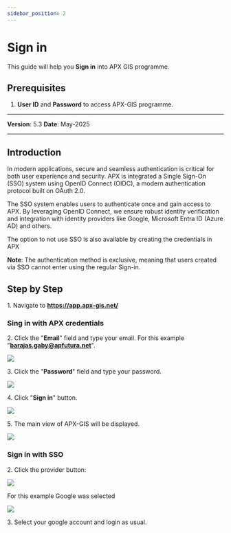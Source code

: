 ```yaml
---
sidebar_position: 2
---
```

# Sign in

This guide will help you **Sign in** into APX GIS programme.

## **Prerequisites**
1.	**User ID** and **Password** to access APX-GIS programme.

------------

**Version**: 5.3
**Date**: May-2025

------------

## **Introduction**

In modern applications, secure and seamless authentication is critical for both user experience and security. APX is integrated a Single Sign-On (SSO) system using OpenID Connect (OIDC), a modern authentication protocol built on OAuth 2.0.

The SSO system enables users to authenticate once and gain access to APX. By leveraging OpenID Connect, we ensure robust identity verification and integration with identity providers like Google, Microsoft Entra ID (Azure AD) and others.

The option to not use SSO is also available by creating the credentials in APX

**Note**: The authentication method is exclusive, meaning that users created via SSO cannot enter using the regular Sign-in.

## **Step by Step**


1\. Navigate to **https://app.apx-gis.net/**

### **Sing in with APX credentials**

2\. Click the "**Email**" field and type your email. For this example "**barajas.gaby@apfutura.net**".

![](/img/GEN-SGN-01/GEN-SGN-01-STP02.png)


3\. Click the "**Password**" field and type your password.

![](/img/GEN-SGN-01/GEN-SGN-01-STP03.png)


4\. Click "**Sign in**" button.

![](/img/GEN-SGN-01/GEN-SGN-01-STP04.png)

5\. The main view of APX-GIS will be displayed.

![](/img/GEN-SGN-01/GEN-SGN-01-STP05.png)


### **Sign in with SSO**

2\. Click the provider button:

![](/img/GEN-SGN-01/GEN-SGN-01-STP06.png)

For this example Google was selected

![](/img/GEN-SGN-01/GEN-SGN-01-STP07.png)

3\.  Select your google account and login as usual.